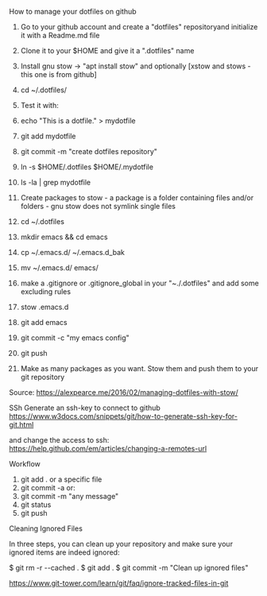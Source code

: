 
How to manage your dotfiles on github

1. Go to your github account and create a "dotfiles" repositoryand initialize it with a Readme.md file
2. Clone it to your $HOME and give it a ".dotfiles" name
3. Install gnu stow -> "apt install stow" and optionally [xstow and stows - this one is from github]
4. cd ~/.dotfiles/
5. Test it with:
6. echo "This is a dotfile." > mydotfile
7. git add mydotfile
8. git commit -m "create dotfiles repository"
9. ln -s $HOME/.dotfiles $HOME/.mydotfile 
10. ls -la | grep mydotfile

11. Create packages to stow - a package is a folder containing files and/or folders - gnu stow does not symlink single files
12. cd ~/.dotfiles 
13. mkdir emacs && cd emacs 
14. cp ~/.emacs.d/ ~/.emacs.d_bak
15. mv ~/.emacs.d/ emacs/
16. make a .gitignore or .gitignore_global in your "~./.dotfiles" and add some excluding rules
17. stow .emacs.d
18. git add emacs
19. git commit -c "my emacs config"
20. git push
21. Make as many packages as you want. Stow them and push them to your git repository

Source: https://alexpearce.me/2016/02/managing-dotfiles-with-stow/

SSh
Generate an ssh-key to connect to github
https://www.w3docs.com/snippets/git/how-to-generate-ssh-key-for-git.html

and change the access to ssh:
https://help.github.com/em/articles/changing-a-remotes-url

Workflow
1. git add .  or a specific file
2. git commit -a  or:
3. git commit -m "any message"
4. git status
5. git push

Cleaning Ignored Files

In three steps, you can clean up your repository and make sure your ignored items are indeed ignored:

$ git rm -r --cached .
$ git add .
$ git commit -m "Clean up ignored files"

https://www.git-tower.com/learn/git/faq/ignore-tracked-files-in-git

